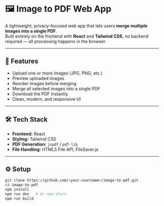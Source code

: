 # 🖼️ Image to PDF Web App

A lightweight, privacy-focused web app that lets users **merge multiple images into a single PDF**.  
Built entirely on the frontend with **React** and **Tailwind CSS**, no backend required — all processing happens in the browser.

---

## 🚀 Features
- Upload one or more images (JPG, PNG, etc.)  
- Preview uploaded images  
- Reorder images before merging  
- Merge all selected images into a single PDF  
- Download the PDF instantly  
- Clean, modern, and responsive UI  

---

## 🛠️ Tech Stack
- **Frontend:** React  
- **Styling:** Tailwind CSS  
- **PDF Generation:** `jspdf` / `pdf-lib`  
- **File Handling:** HTML5 File API, FileSaver.js  

---

## ⚙️ Setup
```bash
git clone https://github.com/<your-username>/image-to-pdf.git
cd image-to-pdf
npm install
npm run dev   # or npm start
npm run build
